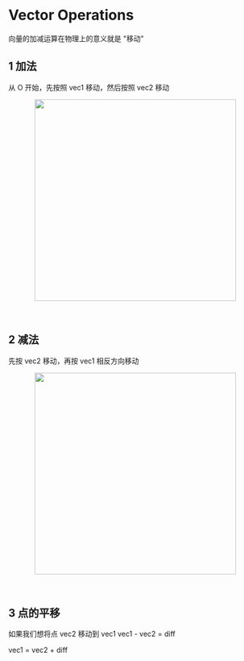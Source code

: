 &emsp;
# Vector Operations

向量的加减运算在物理上的意义就是 "移动"

## 1 加法
从 O 开始，先按照 vec1 移动，然后按照 vec2 移动
<div align=center>
    <image src="imgs/vecAdd.png" width=400>
</div>



&emsp;
## 2 减法
先按 vec2 移动，再按 vec1 相反方向移动

<div align=center>
    <image src="imgs/vecSub.png" width=400>
</div>


&emsp;
## 3 点的平移

如果我们想将点 vec2 移动到 vec1
vec1 - vec2 = diff

vec1 = vec2 + diff